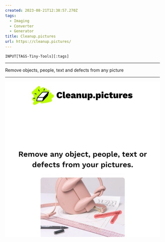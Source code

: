 ```yaml
---
created: 2023-08-21T12:38:57.270Z
tags: 
  - Imaging
  - Converter
  - Generator
title: Cleanup.pictures
url: https://cleanup.pictures/
---
```

```meta-bind
INPUT[TAGS-Tiny-Tools][:tags]
```

___
Remove objects, people, text and defects from any picture
___

![](_attachments/cleanup-pictures.jpg)
